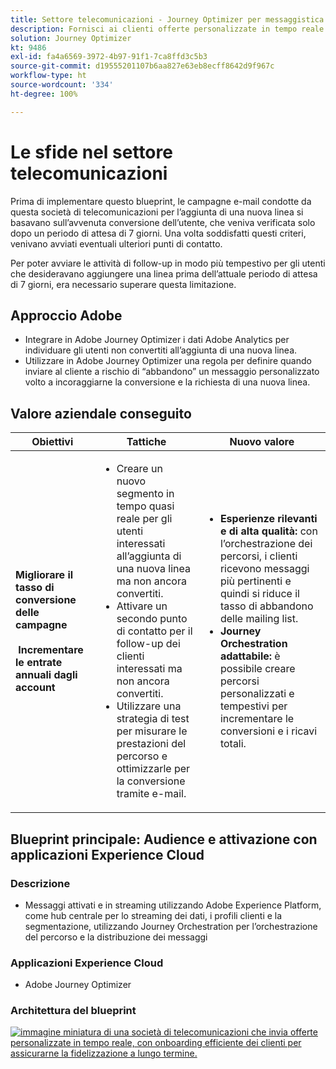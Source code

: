 ```yaml
---
title: Settore telecomunicazioni - Journey Optimizer per messaggistica basata su trigger
description: Fornisci ai clienti offerte personalizzate in tempo reale e con onboarding efficiente dei clienti per assicurarne la fidelizzazione a lungo termine.
solution: Journey Optimizer
kt: 9486
exl-id: fa4a6569-3972-4b97-91f1-7ca8ffd3c5b3
source-git-commit: d19555201107b6aa827e63eb8ecff8642d9f967c
workflow-type: ht
source-wordcount: '334'
ht-degree: 100%

---
```


# Le sfide nel settore telecomunicazioni

Prima di implementare questo blueprint, le campagne e-mail condotte da questa società di telecomunicazioni per l’aggiunta di una nuova linea si basavano sull’avvenuta conversione dell’utente, che veniva verificata solo dopo un periodo di attesa di 7 giorni. Una volta soddisfatti questi criteri, venivano avviati eventuali ulteriori punti di contatto.

Per poter avviare le attività di follow-up in modo più tempestivo per gli utenti che desideravano aggiungere una linea prima dell’attuale periodo di attesa di 7 giorni, era necessario superare questa limitazione.

## Approccio Adobe

* Integrare in Adobe Journey Optimizer i dati Adobe Analytics per individuare gli utenti non convertiti all’aggiunta di una nuova linea.
* Utilizzare in Adobe Journey Optimizer una regola per definire quando inviare al cliente a rischio di “abbandono” un messaggio personalizzato volto a incoraggiarne la conversione e la richiesta di una nuova linea.


## Valore aziendale conseguito

| Obiettivi | Tattiche | Nuovo valore |
|---|---|---|
| **Migliorare il tasso di conversione delle campagne **<br></br>** Incrementare le entrate annuali dagli account**</ul> | <ul><li>Creare un nuovo segmento in tempo quasi reale per gli utenti interessati all’aggiunta di una nuova linea ma non ancora convertiti.</li><li>Attivare un secondo punto di contatto per il follow-up dei clienti interessati ma non ancora convertiti. </li><li>Utilizzare una strategia di test per misurare le prestazioni del percorso e ottimizzarle per la conversione tramite e-mail.</li></ul> | <ul><li><strong>Esperienze rilevanti e di alta qualità:</strong> con l’orchestrazione dei percorsi, i clienti ricevono messaggi più pertinenti e quindi si riduce il tasso di abbandono delle mailing list.</li><li><strong>Journey Orchestration adattabile:</strong> è possibile creare percorsi personalizzati e tempestivi per incrementare le conversioni e i ricavi totali.</li></ul> |

## Blueprint principale: Audience e attivazione con applicazioni Experience Cloud

### Descrizione

<ul><li>Messaggi attivati e in streaming utilizzando Adobe Experience Platform, come hub centrale per lo streaming dei dati, i profili clienti e la segmentazione, utilizzando Journey Orchestration per l’orchestrazione del percorso e la distribuzione dei messaggi</li></ul>

### Applicazioni Experience Cloud

<ul><li>Adobe Journey Optimizer</li></ul>

### Architettura del blueprint

<a href="https://experienceleague.adobe.com/docs/blueprints-learn/architecture/customer-journeys/journey-optimizer.html?lang=it"><img alt="immagine miniatura di una società di telecomunicazioni che invia offerte personalizzate in tempo reale, con onboarding efficiente dei clienti per assicurarne la fidelizzazione a lungo termine." src="https://experienceleague.adobe.com/docs/blueprints-learn/assets/journey-optimizer.png?lang=en"/></a>
